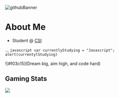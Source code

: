 <!--
**Alex-z01/Alex-z01** is a ✨ _special_ ✨ repository because its `README.md` (this file) appears on your GitHub profile.

Here are some ideas to get you started:

- 🔭 I’m currently working on ...
- 🌱 I’m currently learning ...
- 👯 I’m looking to collaborate on ...
- 🤔 I’m looking for help with ...
- 💬 Ask me about ...
- 📫 How to reach me: ...
- 😄 Pronouns: ...
- ⚡ Fun fact: ...
-->

![githubBanner](https://user-images.githubusercontent.com/69604949/165014619-b3059202-9abd-4f30-856b-de5f1d9ad531.gif)


<h1> About Me </h1>

* Student @ <a href='https://www.csi.cuny.edu/'>CSI</a>

... ```javascript
    var currentlyStudying = "Javascript";
    alert(currentylStudying)
    ```

![#f03c15](Dream big, aim high, and code hard)

<h2> Gaming Stats </h2>
<img src="https://steam-stat.vercel.app/api?profileName=zchicken"/>



